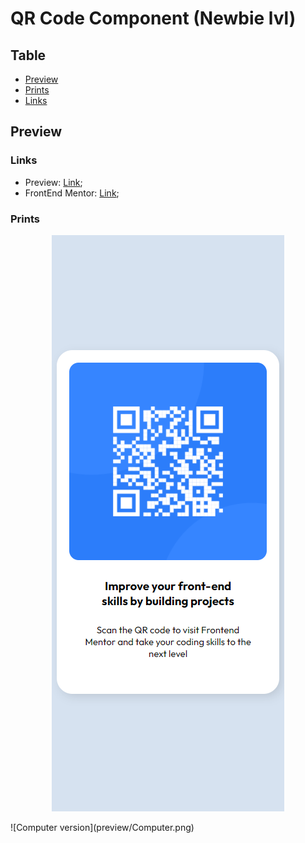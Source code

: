 # QR Code Component (Newbie lvl)

## Table 

- [Preview](#preview)
 - [Prints](#prints)
 - [Links](#links)

## Preview

### Links

- Preview: [Link](https://nyyu.github.io/frontEndMentor-qrCodeComponent/);
- FrontEnd Mentor: [Link](https://www.frontendmentor.io/challenges/qr-code-component-iux_sIO_H);

### Prints

<p align="center">
  <img src="preview/Mobile.png" alt="mobile preview"/>
</p>
![Computer version](preview/Computer.png)

